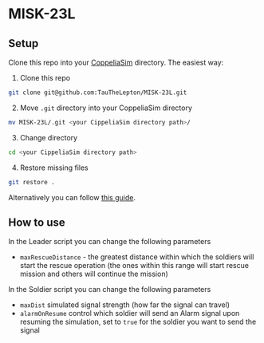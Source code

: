 # MISK-23L
## Setup
Clone this repo into your [CoppeliaSim](https://www.coppeliarobotics.com/coppeliaSim) directory.
The easiest way:
1. Clone this repo
```bash
git clone git@github.com:TauTheLepton/MISK-23L.git
```
2. Move `.git` directory into your CoppeliaSim directory
```bash
mv MISK-23L/.git <your CippeliaSim directory path>/
```
3. Change directory
```bash
cd <your CippeliaSim directory path>
```
4. Restore missing files
```bash
git restore .
```
Alternatively you can follow [this guide](https://gist.github.com/ZeroDragon/6707408).

## How to use
In the Leader script you can change the following parameters
- `maxRescueDistance` - the greatest distance within which the soldiers will start the rescue operation  (the ones within this range will start rescue mission and others will continue the mission)

In the Soldier script you can change the following parameters
- `maxDist` simulated signal strength (how far the signal can travel)
- `alarmOnResume` control which soldier will send an Alarm signal upon resuming the simulation, set to `true` for the soldier you want to send the signal
